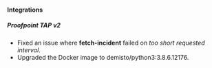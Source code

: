 
#### Integrations
##### Proofpoint TAP v2
- Fixed an issue where **fetch-incident** failed on *too short requested interval*.
- Upgraded the Docker image to demisto/python3:3.8.6.12176.